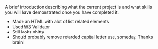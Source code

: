 A brief introduction describing what the current project is and what skills you will have demonstrated once you have completed it.

- Made an HTML with alot of list related elements
- Used [W3](https://validator.w3.org/) Validator
- Still looks shitty
- Should probably remove retarded capital letter use, someday. Thanks brain!